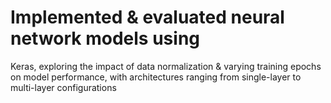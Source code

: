 # Implemented & evaluated neural network models using
Keras, exploring the impact of data normalization &
varying training epochs on model performance, with
architectures ranging from single-layer to multi-layer
configurations
